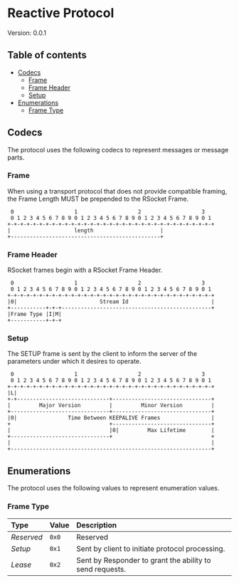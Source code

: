 # Reactive Protocol

Version: 0.0.1



## Table of contents

- [Codecs](#codecs)
  - [Frame](#frame)
  - [Frame Header](#frame-header)
  - [Setup](#setup)
- [Enumerations](#enumerations)
  - [Frame Type](#frame-type)

## Codecs

The protocol uses the following codecs to represent messages or message parts.

### Frame

When using a transport protocol that does not provide compatible framing, the Frame Length MUST be prepended to the RSocket Frame.

```
 0                   1                   2                   3
 0 1 2 3 4 5 6 7 8 9 0 1 2 3 4 5 6 7 8 9 0 1 2 3 4 5 6 7 8 9 0 1
+-+-+-+-+-+-+-+-+-+-+-+-+-+-+-+-+-+-+-+-+-+-+-+-+-+-+-+-+-+-+-+-+
|                    length                     |
+-----------------------------------------------+
```

### Frame Header

RSocket frames begin with a RSocket Frame Header.

```
 0                   1                   2                   3
 0 1 2 3 4 5 6 7 8 9 0 1 2 3 4 5 6 7 8 9 0 1 2 3 4 5 6 7 8 9 0 1
+-+-+-+-+-+-+-+-+-+-+-+-+-+-+-+-+-+-+-+-+-+-+-+-+-+-+-+-+-+-+-+-+
|0|                          Stream Id                          |
+-----------+-+-+-----------------------------------------------+
|Frame Type |I|M|
+-----------+-+-+
```

### Setup

The SETUP frame is sent by the client to inform the server of the parameters under which it desires to operate.

```
 0                   1                   2                   3
 0 1 2 3 4 5 6 7 8 9 0 1 2 3 4 5 6 7 8 9 0 1 2 3 4 5 6 7 8 9 0 1
+-+-+-+-+-+-+-+-+-+-+-+-+-+-+-+-+-+-+-+-+-+-+-+-+-+-+-+-+-+-+-+-+
|L|
+-+-----------------------------+-------------------------------+
|         Major Version         |         Minor Version         |
+-------------------------------+-------------------------------+
|0|                Time Between KEEPALIVE Frames                |
+                               +-------------------------------+
|                               |0|         Max Lifetime        |
+-------------------------------+                               +
|                                                               |
+---------------------------------------------------------------+
```

## Enumerations

The protocol uses the following values to represent enumeration values.

### Frame Type



| Type | Value | Description |
| :--- | :---- | :---------- |
| _Reserved_ | `0x0` | Reserved |
| _Setup_ | `0x1` | Sent by client to initiate protocol processing. |
| _Lease_ | `0x2` | Sent by Responder to grant the ability to send requests. |

